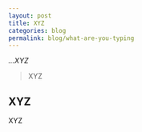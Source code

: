 ```yaml
---
layout: post
title: XYZ
categories: blog
permalink: blog/what-are-you-typing
---
```


<em>...XYZ</em>

> XYZ

## XYZ

XYZ

